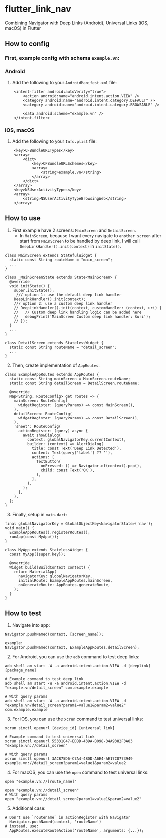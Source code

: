 # flutter_link_nav

Combining Navigator with Deep Links (Android), Universal Links (iOS, macOS) in Flutter

## How to config
### First, example config with schema `example.vn`:
### Android
1. Add the following to your `AndroidManifest.xml` file:

```            
    <intent-filter android:autoVerify="true">
        <action android:name="android.intent.action.VIEW" />
        <category android:name="android.intent.category.DEFAULT" />
        <category android:name="android.intent.category.BROWSABLE" />

        <data android:scheme="example.vn" />
    </intent-filter>
```
### iOS, macOS
1. Add the following to your `Info.plist` file:

```
    <key>CFBundleURLTypes</key>
    <array>
        <dict>
            <key>CFBundleURLSchemes</key>
            <array>
                <string>example.vn</string>
            </array>
        </dict>
    </array>
    <key>NSUserActivityTypes</key>
    <array>
        <string>NSUserActivityTypeBrowsingWeb</string>
    </array>
```

## How to use
1. First example have 2 screens: `MainScreen` and `DetailScreen`.
   - In `MainScreen`, because I want every navigate to `another screen` after start from `MainScreen` to be handled by deep link, I will call `DeepLinkHandler().init(context)` in `initState()`.
```
class MainScreen extends StatefulWidget {
  static const String routeName = "main_screen";
  ...
}

class _MainScreenState extends State<MainScreen> {
  @override
  void initState() {
    super.initState();
     /// option 1: use the default deep link handler
    DeepLinkHandler().init(context);
    /// option 2: use a custom deep link handler
    // DeepLinkHandler().init(context, customHandler: (context, uri) {
    //   // Custom deep link handling logic can be added here
    //   debugPrint('MainScreen Custom deep link handler: $uri');
    // });
  }
  ...
}

class DetailScreen extends StatelessWidget {
  static const String routeName = "detail_screen";
  ...
}
```
2. Then, create implementation of `AppRoutes`:

```
class ExampleAppRoutes extends AppRoutes {
  static const String mainScreen = MainScreen.routeName;
  static const String detailScreen = DetailScreen.routeName;

  @override
  Map<String, RouteConfig> get routes => {
    mainScreen: RouteConfig(
      widgetRegister: (queryParams) => const MainScreen(),
    ),
    detailScreen: RouteConfig(
      widgetRegister: (queryParams) => const DetailScreen(),
    ),
    'sheet': RouteConfig(
      actionRegister: (query) async {
        await showDialog(
          context: globalNavigatorKey.currentContext!,
          builder: (context) => AlertDialog(
            title: const Text('Deep Link Detected'),
            content: Text(query['label'] ?? ''),
            actions: [
              TextButton(
                onPressed: () => Navigator.of(context).pop(),
                child: const Text('OK'),
              ),
            ],
          ),
        );
      },
    ),
  };
}
```
3. Finally, setup in `main.dart`:

```
final globalNavigatorKey = GlobalObjectKey<NavigatorState>('nav');
void main() {
  ExampleAppRoutes().registerRoutes();
  runApp(const MyApp());
}

class MyApp extends StatelessWidget {
  const MyApp({super.key});

  @override
  Widget build(BuildContext context) {
    return MaterialApp(
      navigatorKey: globalNavigatorKey,
      initialRoute: ExampleAppRoutes.mainScreen,
      onGenerateRoute: AppRoutes.generateRoute,
    );
  }
}
```

## How to test
1. Navigate into app:
```
Navigator.pushNamed(context, [screen_name]);

example:
Navigator.pushNamed(context, ExampleAppRoutes.detailScreen);
```

2. For Android, you can use the `adb` command to test deep links:
```
adb shell am start -W -a android.intent.action.VIEW -d [deeplink] [package_name]

# Example command to test deep link
adb shell am start -W -a android.intent.action.VIEW -d "example.vn/detail_screen" com.example.example

# With query params
adb shell am start -W -a android.intent.action.VIEW -d "example.vn/detail_screen?param1=value1&param2=value2" com.example.example
```

3. For iOS, you can use the `xcrun` command to test universal links:
```
xcrun simctl openurl [device_id] [universal link]

# Example command to test universal link
xcrun simctl openurl 55331C47-EDBD-439A-B098-34A9382F3A83 "example.vn://detail_screen"

# With query params
xcrun simctl openurl 3ACB75D6-C7A4-4BDD-A6E4-AE17C8773949 example.vn://detail_screen?param1=value1&param2=value2
```
4. For macOS, you can use the `open` command to test universal links:
```
open "example.vn://[route_name]"

open "example.vn://detail_screen"
# With query params
open "example.vn://detail_screen?param1=value1&param2=value2"
```
5. Additional case:
```
# Don't use `routename` in actionRegister with Navigator
  Navigator.pushNamed(context, 'routeName')
# instead, use:
  AppRoutes.executeRouteAction('routeName', arguments: {...});

```